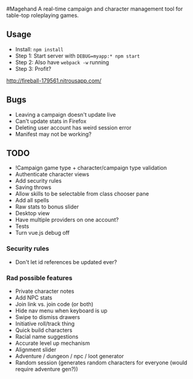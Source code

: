 #Magehand
A real-time campaign and character management tool for table-top roleplaying games.

## Usage
- Install: `npm install`
- Step 1: Start server with `DEBUG=myapp:* npm start`
- Step 2: Also have `webpack -w` running
- Step 3: Profit?

http://fireball-179561.nitrousapp.com/


## Bugs
- Leaving a campaign doesn't update live
- Can't update stats in Firefox
- Deleting user account has weird session error
- Manifest may not be working?

## TODO
- !Campaign game type + character/campaign type validation
- Authenticate character views
- Add security rules
- Saving throws
- Allow skills to be selectable from class chooser pane
- Add all spells
- Raw stats to bonus slider
- Desktop view
- Have multiple providers on one account?
- Tests
- Turn vue.js debug off

### Security rules
- Don't let id references be updated ever?


### Rad possible features
- Private character notes
- Add NPC stats
- Join link vs. join code (or both)
- Hide nav menu when keyboard is up
- Swipe to dismiss drawers
- Initiative roll/track thing
- Quick build characters
- Racial name suggestions
- Accurate level up mechanism
- Alignment slider
- Adventure / dungeon / npc / loot generator
- Random session (generates random characters for everyone (would require adventure gen?))
